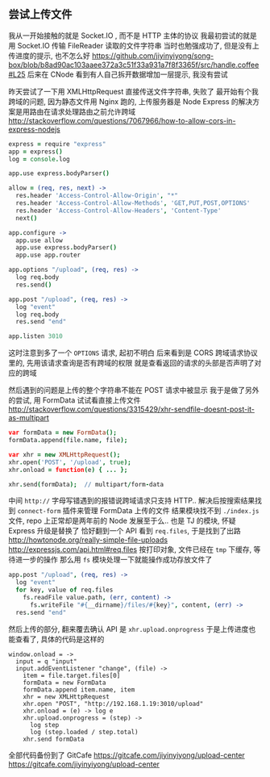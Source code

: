 
## 尝试上传文件

我从一开始接触的就是 Socket.IO , 而不是 HTTP 主体的协议
我最初尝试的就是用 Socket.IO 传输 FileReader 读取的文件字符串
当时也勉强成功了, 但是没有上传进度的提示, 也不怎么好
https://github.com/jiyinyiyong/song-box/blob/b8ad90ac103aaee372a3c51f33a931a7f8f3365f/src/handle.coffee#L25
后来在 CNode 看到有人自己拆开数据增加一层提示, 我没有尝试

昨天尝试了一下用 XMLHttpRequest 直接传送文件字符串, 失败了
最开始有个我跨域的问题, 因为静态文件用 Nginx 跑的, 上传服务器是 Node
Express 的解决方案是用路由在请求处理路由之前允许跨域
http://stackoverflow.com/questions/7067966/how-to-allow-cors-in-express-nodejs

```coffee
express = require "express"
app = express()
log = console.log

app.use express.bodyParser()

allow = (req, res, next) ->
  res.header 'Access-Control-Allow-Origin', "*"
  res.header 'Access-Control-Allow-Methods', 'GET,PUT,POST,OPTIONS'
  res.header 'Access-Control-Allow-Headers', 'Content-Type'
  next()

app.configure ->
  app.use allow
  app.use express.bodyParser()
  app.use app.router

app.options "/upload", (req, res) ->
  log req.body
  res.send()

app.post "/upload", (req, res) ->
  log "event"
  log req.body
  res.send "end"

app.listen 3010
```

这时注意到多了一个 `OPTIONS` 请求, 起初不明白
后来看到是 CORS 跨域请求协议里的, 先用该请求查询是否有跨域的权限
就是查看返回的请求的头部是否声明了对应的跨域

然后遇到的问题是上传的整个字符串不能在 POST 请求中被显示
我于是做了另外的尝试, 用 FormData 试试看直接上传文件
http://stackoverflow.com/questions/3315429/xhr-sendfile-doesnt-post-it-as-multipart

```coffee
var formData = new FormData();
formData.append(file.name, file);

var xhr = new XMLHttpRequest();
xhr.open('POST', '/upload', true);
xhr.onload = function(e) { ... };

xhr.send(formData);  // multipart/form-data
```

中间 `http://` 字母写错遇到的报错说跨域请求只支持 HTTP..
解决后按搜索结果找到 `connect-form` 插件来管理 FormData 上传的文件
结果模块找不到 `./index.js` 文件, repo 上正常却是两年前的
Node 发展至于么.. 也是 TJ 的模块, 怀疑 Express 升级是替换了
恰好翻到一个 API 看到 `req.files`, 于是找到了出路
http://howtonode.org/really-simple-file-uploads
http://expressjs.com/api.html#req.files
按打印对象, 文件已经在 `tmp` 下缓存, 等待进一步的操作
那么用 `fs` 模块处理一下就能操作成功存放文件了

```coffee
app.post "/upload", (req, res) ->
  log "event"
  for key, value of req.files
    fs.readFile value.path, (err, content) ->
      fs.writeFile "#{__dirname}/files/#{key}", content, (err) ->
  res.send "end"
```

然后上传的部分, 翻来覆去确认 API 是 `xhr.upload.onprogress`
于是上传进度也能查看了, 具体的代码是这样的

```
window.onload = ->
  input = q "input"
  input.addEventListener "change", (file) ->
    item = file.target.files[0]
    formData = new FormData
    formData.append item.name, item
    xhr = new XMLHttpRequest
    xhr.open "POST", "http://192.168.1.19:3010/upload"
    xhr.onload = (e) -> log e
    xhr.upload.onprogress = (step) ->
      log step
      log (step.loaded / step.total)
    xhr.send formData
```

全部代码备份到了 GitCafe
https://gitcafe.com/jiyinyiyong/upload-center
https://gitcafe.com/jiyinyiyong/upload-center

